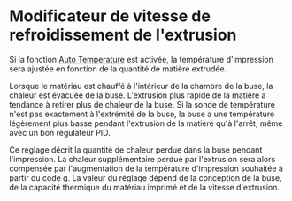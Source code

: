 Modificateur de vitesse de refroidissement de l'extrusion
===

Si la fonction [Auto Temperature](../experimental/material_flow_dependent_temperature.md) est activée, la température d'impression sera ajustée en fonction de la quantité de matière extrudée.

Lorsque le matériau est chauffé à l'intérieur de la chambre de la buse, la chaleur est évacuée de la buse. L'extrusion plus rapide de la matière a tendance à retirer plus de chaleur de la buse. Si la sonde de température n'est pas exactement à l'extrémité de la buse, la buse a une température légèrement plus basse pendant l'extrusion de la matière qu'à l'arrêt, même avec un bon régulateur PID.

Ce réglage décrit la quantité de chaleur perdue dans la buse pendant l'impression. La chaleur supplémentaire perdue par l'extrusion sera alors compensée par l'augmentation de la température d'impression souhaitée à partir du code g. La valeur du réglage dépend de la conception de la buse, de la capacité thermique du matériau imprimé et de la vitesse d'extrusion.
